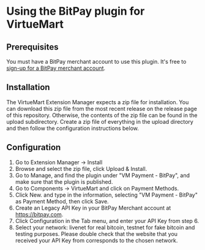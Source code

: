 # Using the BitPay plugin for VirtueMart

## Prerequisites
You must have a BitPay merchant account to use this plugin.  It's free to [sign-up for a BitPay merchant account](https://bitpay.com/start).

## Installation
The VirtueMart Extension Manager expects a zip file for installation. You can download this zip file from the most recent release on the release page of this repository. Otherwise, the contents of the zip file can be found in the upload subdirectory. Create a zip file of everything in the upload directory and then follow the configuration instructions below.
 
## Configuration
1. Go to Extension Manager -> Install
2. Browse and select the zip file, click Upload & Install.
3. Go to Manage, and find the plugin under "VM Payment - BitPay", and make sure that the plugin is published.
4. Go to Components -> VirtueMart and click on Payment Methods.
5. Click New. and type in the information, selecting "VM Payment - BitPay" as Payment Method, then click Save.
6. Create an Legacy API Key in your BitPay Merchant account at https://bitpay.com.
7. Click Configuration in the Tab menu, and enter your API Key from step 6.
8. Select your network: livenet for real bitcoin, testnet for fake bitcoin and testing purposes. Please double check that the website that you received your API Key from corresponds to the chosen network. 
